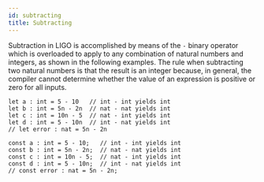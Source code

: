 ```yaml
---
id: subtracting
title: Subtracting
---
```



Subtraction in LIGO is accomplished by means of the `-` binary
operator which is overloaded to apply to any combination of natural
numbers and integers, as shown in the following examples. The rule
when subtracting two natural numbers is that the result is an integer
because, in general, the compiler cannot determine whether the value
of an expression is positive or zero for all inputs.

<Syntax syntax="cameligo">

```cameligo group=subtracting
let a : int = 5 - 10   // int - int yields int
let b : int = 5n - 2n  // nat - nat yields int
let c : int = 10n - 5  // nat - int yields int
let d : int = 5 - 10n  // int - nat yields int
// let error : nat = 5n - 2n
```

</Syntax>

<Syntax syntax="jsligo">

```jsligo group=subtracting
const a : int = 5 - 10;   // int - int yields int
const b : int = 5n - 2n;  // nat - nat yields int
const c : int = 10n - 5;  // nat - int yields int
const d : int = 5 - 10n;  // int - nat yields int
// const error : nat = 5n - 2n;
```

</Syntax>
